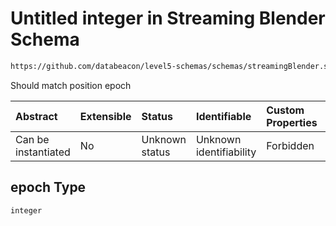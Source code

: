 # Untitled integer in Streaming Blender Schema

```txt
https://github.com/databeacon/level5-schemas/schemas/streamingBlender.schema.json#/properties/flights/properties/synced/properties/epoch
```

Should match position epoch

| Abstract            | Extensible | Status         | Identifiable            | Custom Properties | Additional Properties | Access Restrictions | Defined In                                                                                      |
| :------------------ | :--------- | :------------- | :---------------------- | :---------------- | :-------------------- | :------------------ | :---------------------------------------------------------------------------------------------- |
| Can be instantiated | No         | Unknown status | Unknown identifiability | Forbidden         | Allowed               | none                | [streamingBlender.schema.json\*](../../out/streamingBlender.schema.json "open original schema") |

## epoch Type

`integer`
